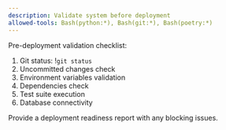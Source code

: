 ```yaml
---
description: Validate system before deployment
allowed-tools: Bash(python:*), Bash(git:*), Bash(poetry:*)
---
```


Pre-deployment validation checklist:

1. Git status: !`git status`
2. Uncommitted changes check
3. Environment variables validation
4. Dependencies check
5. Test suite execution
6. Database connectivity

Provide a deployment readiness report with any blocking issues.
